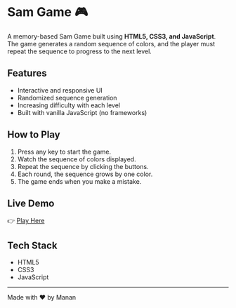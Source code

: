 # Sam Game 🎮

A memory-based Sam Game built using **HTML5, CSS3, and JavaScript**.  
The game generates a random sequence of colors, and the player must repeat the sequence to progress to the next level.

## Features
- Interactive and responsive UI  
- Randomized sequence generation  
- Increasing difficulty with each level  
- Built with vanilla JavaScript (no frameworks)  

## How to Play
1. Press any key to start the game.  
2. Watch the sequence of colors displayed.  
3. Repeat the sequence by clicking the buttons.  
4. Each round, the sequence grows by one color.  
5. The game ends when you make a mistake.  

## Live Demo
👉 [Play Here](https://manan1127.github.io/Sam-Game/)  

## Tech Stack
- HTML5  
- CSS3  
- JavaScript

---
Made with ❤️ by Manan
